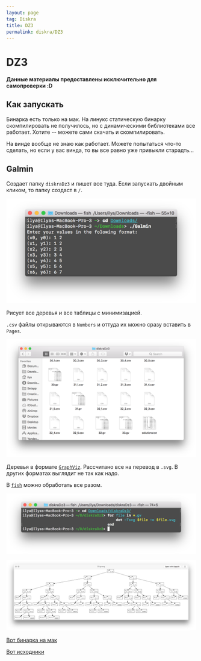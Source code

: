 ```yaml
---
layout: page
tag: Diskra
title: DZ3
permalink: diskra/DZ3
---
```


# DZ3

#### Данные материалы предоставлены исключительно для самопроверки :D

## Как запускать

Бинарка есть только на мак. На линукс статическую бинарку скомпилировать не получилось, но с динамическими библиотеками все работает. Хотите -- можете сами скачать и скомпилировать.

На винде вообще не знаю как работает. Можете попытаться что-то сделать, но если у вас винда, то вы все равно уже привыкли старадть...

## Galmin

Создает папку `diskraDz3` и пишет все туда. Если запускать двойным кликом, то папку создаст в `/`.

![](term.png)

Рисует все деревья и все таблицы с минимизацией.

`.csv` файлы открываются в `Numbers` и оттуда их можно сразу вставить в `Pages`.

![](files.png)

Деревья в формате [`GraphViz`](http://www.graphviz.org). Рассчитано все на перевод в `.svg`. В других форматах выглядит не так как надо.

В [`fish`](http://fishshell.com) можно обработать все разом.

![](dot.png)

![](tree.png)

[Вот бинарка на мак](https://github.com/ilyakooo0/Galmin/releases/download/v1.0/GalminMacOS.zip)

[Вот исходники](https://github.com/ilyakooo0/Galmin)